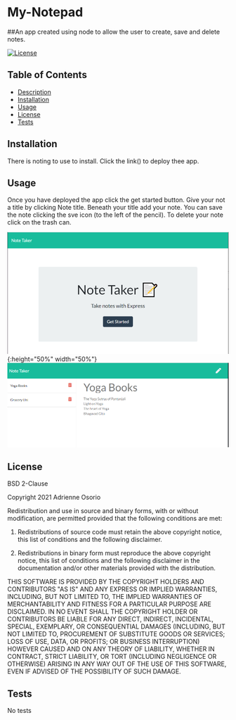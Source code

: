 # My-Notepad

##An app created using node to allow the user to create, save and delete notes.

[![License](https://img.shields.io/badge/License-BSD%202--Clause-blue.svg)](https://opensource.org/licenses/BSD-2-Clause)


## Table of Contents
  * [Description](#description)
  * [Installation](#installation)
  * [Usage](#usage)
  * [License](#license)
  * [Tests](#tests)
  

## Installation
There is noting to use to install. Click the link() to deploy thee app.

## Usage
Once you have deployed the app click the get started button. Give your not a title by clicking Note title. Beneath your title add your note. You can save the note clicking the sve icon (to the left of the pencil). To delete your note click on the trash can.

![inital-image size](./public/assets/images/my-notepad.png){:height="50%" width="50%"}
![list-image](./public/assets/images/list.PNG)

## License
BSD 2-Clause

Copyright 2021 Adrienne Osorio

Redistribution and use in source and binary forms, with or without modification, are permitted provided that the following conditions are met:

1. Redistributions of source code must retain the above copyright notice, this list of conditions and the following disclaimer.

2. Redistributions in binary form must reproduce the above copyright notice, this list of conditions and the following disclaimer in the documentation and/or other materials provided with the distribution.

THIS SOFTWARE IS PROVIDED BY THE COPYRIGHT HOLDERS AND CONTRIBUTORS "AS IS" AND ANY EXPRESS OR IMPLIED WARRANTIES, INCLUDING, BUT NOT LIMITED TO, THE IMPLIED WARRANTIES OF MERCHANTABILITY AND FITNESS FOR A PARTICULAR PURPOSE ARE DISCLAIMED. IN NO EVENT SHALL THE COPYRIGHT HOLDER OR CONTRIBUTORS BE LIABLE FOR ANY DIRECT, INDIRECT, INCIDENTAL, SPECIAL, EXEMPLARY, OR CONSEQUENTIAL DAMAGES (INCLUDING, BUT NOT LIMITED TO, PROCUREMENT OF SUBSTITUTE GOODS OR SERVICES; LOSS OF USE, DATA, OR PROFITS; OR BUSINESS INTERRUPTION) HOWEVER CAUSED AND ON ANY THEORY OF LIABILITY, WHETHER IN CONTRACT, STRICT LIABILITY, OR TORT (INCLUDING NEGLIGENCE OR OTHERWISE) ARISING IN ANY WAY OUT OF THE USE OF THIS SOFTWARE, EVEN IF ADVISED OF THE POSSIBILITY OF SUCH DAMAGE.

## Tests
No tests
